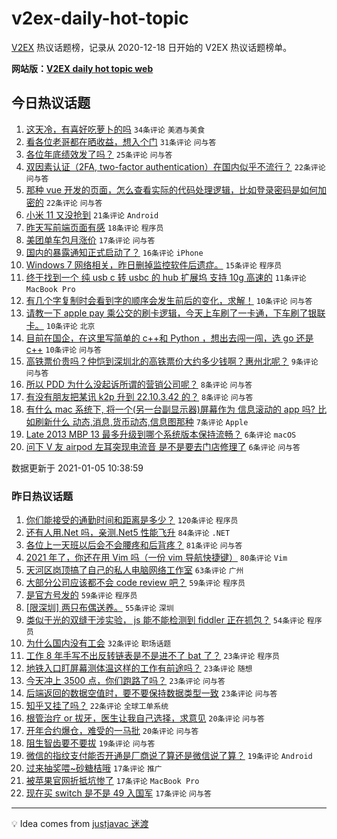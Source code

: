 # v2ex-daily-hot-topic

[V2EX](https://www.v2ex.com/) 热议话题榜，记录从 2020-12-18 日开始的 V2EX 热议话题榜单。

**网站版：[V2EX daily hot topic web](https://realleonardo.github.io/v2ex-daily-hot-topic-web/)**

## 今日热议话题

<!-- TODAY BEGIN -->

1. [这天冷，有喜好吃萝卜的吗](https://www.v2ex.com/t/741716) `34条评论` `美酒与美食`
1. [看各位老哥都在晒收益，想入个门](https://www.v2ex.com/t/741730) `31条评论` `问与答`
1. [各位年底绩效发了吗？](https://www.v2ex.com/t/741738) `25条评论` `问与答`
1. [双因素认证（2FA, two-factor authentication）在国内似乎不流行？](https://www.v2ex.com/t/741741) `22条评论` `问与答`
1. [那种 vue 开发的页面，怎么查看实际的代码处理逻辑，比如登录密码是如何加密的](https://www.v2ex.com/t/741731) `22条评论` `问与答`
1. [小米 11 又没抢到](https://www.v2ex.com/t/741748) `21条评论` `Android`
1. [昨天写前端页面有感](https://www.v2ex.com/t/741713) `18条评论` `程序员`
1. [美团单车包月涨价](https://www.v2ex.com/t/741732) `17条评论` `问与答`
1. [国内的暴露通知正式启动了？](https://www.v2ex.com/t/741724) `16条评论` `iPhone`
1. [Windows 7 网络相关，昨日删掉监控软件后遗症。](https://www.v2ex.com/t/741717) `15条评论` `程序员`
1. [终于找到一个 纯 usb c 转 usbc 的 hub 扩展坞 支持 10g 高速的](https://www.v2ex.com/t/741722) `11条评论` `MacBook Pro`
1. [有几个字复制时会看到字的顺序会发生前后的变化，求解！](https://www.v2ex.com/t/741745) `10条评论` `问与答`
1. [请教一下 apple pay 乘公交的刷卡逻辑，今天上车刷了一卡通，下车刷了银联卡。](https://www.v2ex.com/t/741739) `10条评论` `北京`
1. [目前在国企，在这里写简单的 c++和 Python ，想出去闯一闯，选 go 还是 c++](https://www.v2ex.com/t/741712) `10条评论` `问与答`
1. [高铁票价贵吗？仲恺到深圳北的高铁票价大约多少钱啊？惠州北呢？](https://www.v2ex.com/t/741744) `9条评论` `问与答`
1. [所以 PDD 为什么没起诉所谓的营销公司呢？](https://www.v2ex.com/t/741729) `8条评论` `问与答`
1. [有没有朋友把某讯 k2p 升到 22.10.3.42 的？](https://www.v2ex.com/t/741720) `8条评论` `问与答`
1. [有什么 mac 系统下, 将一个(另一台副显示器)屏幕作为 信息滚动的 app 吗? 比如刷新什么 动态,消息,货币动态,信息图那种](https://www.v2ex.com/t/741746) `7条评论` `Apple`
1. [Late 2013 MBP 13 最多升级到哪个系统版本保持流畅？](https://www.v2ex.com/t/741734) `6条评论` `macOS`
1. [问下 V 友 airpod 左耳突现电流音 是不是要去门店修理了](https://www.v2ex.com/t/741715) `6条评论` `问与答`

数据更新于 2021-01-05 10:38:59

<!-- TODAY END -->

### 昨日热议话题

<!-- YESTERDAY BEGIN -->

1. [你们能接受的通勤时间和距离是多少？](https://www.v2ex.com/t/741512) `120条评论` `程序员`
1. [还有人用.Net 吗，亲测.Net5 性能飞升](https://www.v2ex.com/t/741550) `84条评论` `.NET`
1. [各位上一天班以后会不会腰疼和后背疼？](https://www.v2ex.com/t/741348) `81条评论` `问与答`
1. [2021 年了，你还在用 Vim 吗（一份 vim 导航快捷键）](https://www.v2ex.com/t/741463) `80条评论` `Vim`
1. [天河区岗顶搞了自己的私人电脑网络工作室](https://www.v2ex.com/t/741438) `63条评论` `广州`
1. [大部分公司应该都不会 code review 吧？](https://www.v2ex.com/t/741378) `59条评论` `程序员`
1. [是官方号发的](https://www.v2ex.com/t/741630) `59条评论` `程序员`
1. [[限深圳] 两只布偶送养。](https://www.v2ex.com/t/741408) `55条评论` `深圳`
1. [类似于光的双缝干涉实验， js 能不能检测到 fiddler 正在抓包？](https://www.v2ex.com/t/741356) `54条评论` `程序员`
1. [为什么国内没有工会](https://www.v2ex.com/t/741678) `32条评论` `职场话题`
1. [工作 8 年手写不出反转链表是不是进不了 bat 了？](https://www.v2ex.com/t/741661) `23条评论` `程序员`
1. [地铁入口盯屏幕测体温这样的工作有前途吗？](https://www.v2ex.com/t/741652) `23条评论` `随想`
1. [今天冲上 3500 点，你们跑路了吗？](https://www.v2ex.com/t/741530) `23条评论` `问与答`
1. [后端返回的数据空值时，要不要保持数据类型一致](https://www.v2ex.com/t/741415) `23条评论` `问与答`
1. [知乎又挂了吗？](https://www.v2ex.com/t/741583) `22条评论` `全球工单系统`
1. [根管治疗 or 拔牙，医生让我自己选择，求意见](https://www.v2ex.com/t/741483) `20条评论` `问与答`
1. [开年合约爆仓，难受的一马批](https://www.v2ex.com/t/741436) `20条评论` `问与答`
1. [阻生智齿要不要拔](https://www.v2ex.com/t/741527) `19条评论` `问与答`
1. [微信的指纹支付能否开通是厂商说了算还是微信说了算？](https://www.v2ex.com/t/741432) `19条评论` `Android`
1. [过来抽奖喂~砂糖桔哦](https://www.v2ex.com/t/741673) `17条评论` `推广`
1. [被苹果官网折抵坑惨了](https://www.v2ex.com/t/741452) `17条评论` `MacBook Pro`
1. [现在买 switch 是不是 49 入国军](https://www.v2ex.com/t/741420) `17条评论` `问与答`

<!-- YESTERDAY END -->

---

💡 Idea comes from [justjavac 迷渡](https://github.com/justjavac/)
